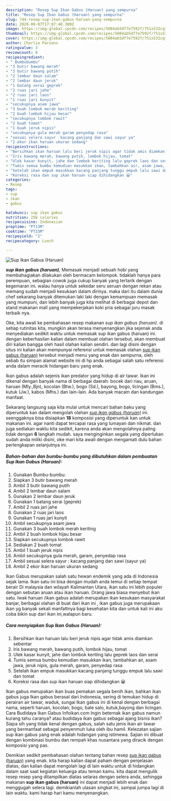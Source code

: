 ```yaml
---
description: "Resep Sup Ikan Gabus (Haruan) yang sempurna"
title: "Resep Sup Ikan Gabus (Haruan) yang sempurna"
slug: 744-resep-sup-ikan-gabus-haruan-yang-sempurna
date: 2020-08-07T17:07:40.300Z
image: https://img-global.cpcdn.com/recipes/5004ab5df7e7592f/751x532cq70/sup-ikan-gabus-haruan-foto-resep-utama.jpg
thumbnail: https://img-global.cpcdn.com/recipes/5004ab5df7e7592f/751x532cq70/sup-ikan-gabus-haruan-foto-resep-utama.jpg
cover: https://img-global.cpcdn.com/recipes/5004ab5df7e7592f/751x532cq70/sup-ikan-gabus-haruan-foto-resep-utama.jpg
author: Charlie Parsons
ratingvalue: 3
reviewcount: 8
recipeingredient:
- " Bumbubumbu"
- "3 butir bawang merah"
- "3 butir bawang putih"
- "2 lembar daun salam"
- "2 lembar daun jeruk"
- "1 batang serai geprek"
- "2 ruas jari jahe"
- "2 ruas jari laos"
- "1 ruas jari kunyit"
- "secukupnya asam jawa"
- "3 buah lombok merah keriting"
- "2 buah lombok hijau besar"
- "secukupnya lombok rawit"
- "2 buah tomat"
- "1 buah jeruk nipis"
- "secukupnya gula merah garam penyedap rasa"
- "sesuai selera sayur  kacang panjang dan sawi sayur ya"
- "2 ekor ikan haruan ukuran sedang"
recipeinstructions:
- "Bersihkan ikan haruan lalu beri jeruk nipis agar tidak amis diamkan sebentar"
- "Iris bawang merah, bawang putih, lombok hijau, tomat"
- "Ulek kasar kunyit, jahe dan lombok keriting lalu geprek laos dan serai"
- "Tumis semua bumbu kemudian masukkan ikan, tambahkan air, asam jawa, jeruk nipis, gula merah, garam, penyedap rasa"
- "Setelah ikan empuk masukkan kacang panjang tunggu empuk lalu sawi dan tomat"
- "Koreksi rasa dan sup ikan haruan siap dihidangkan 😀"
categories:
- Resep
tags:
- sup
- ikan
- gabus

katakunci: sup ikan gabus 
nutrition: 256 calories
recipecuisine: Indonesian
preptime: "PT13M"
cooktime: "PT33M"
recipeyield: "2"
recipecategory: Lunch

---
```



![Sup Ikan Gabus (Haruan)](https://img-global.cpcdn.com/recipes/5004ab5df7e7592f/751x532cq70/sup-ikan-gabus-haruan-foto-resep-utama.jpg)

<b><i>sup ikan gabus (haruan)</i></b>, Memasak menjadi sebuah hobi yang membahagiakan dilakukan oleh bermacam kelompok. tidaklah hanya para perempuan, sebagian cowok juga cukup banyak yang tertarik dengan kegemaran ini. walau hanya untuk sekedar seru seruan dengan rekan atau memang sudah menjadi kesukaan dalam dirinya. maka dari itu dalam dunia chef sekarang banyak ditemukan laki laki dengan kemampuan memasak yang mumpuni, dan lebih banyak juga kita melihat di berbagai depot dan stand makanan mall yang mempekerjakan koki pria sebagai juru masak terbaik nya.

Oke, kita awali ke pembahasan resep makanan <i>sup ikan gabus (haruan)</i>. di setiap rutinitas kita, mungkin akan terasa menyenangkan jika sejenak anda menyediakan sedikit waktu untuk memasak sup ikan gabus (haruan) ini. dengan keberhasilan kalian dalam membuat olahan tersebut, akan membuat diri kalian bangga oleh hasil olahan kalian sendiri. dan lagi disini dengan situs ini kalian akan mempunyai referensi untuk memasak olahan <u>sup ikan gabus (haruan)</u> tersebut menjadi menu yang enak dan sempurna, oleh sebab itu simpan alamat website ini di hp anda sebagai salah satu referensi anda dalam meracik hidangan baru yang enak.

Ikan gabus adalah sejenis ikan predator yang hidup di air tawar. Ikan ini dikenal dengan banyak nama di berbagai daerah: bocek dari riau, aruan, haruan (Mly.,Bjn), kocolan (Btw.), bogo (Sd.), bayong, bogo, licingan (Bms.), kutuk (Jw.), kabos (Mhs.) dan lain-lain. Ada banyak macam dan kandungan manfaat.


Sekarang langsung saja kita mulai untuk mencari bahan baku yang diperuntuk kan dalam mengolah olahan <u><i>sup ikan gabus (haruan)</i></u> ini. seenggaknya bisa disiapkan <b>18</b> komposisi yang diperuntuk kan untuk makanan ini. agar nanti dapat tercapai rasa yang lumayan dan nikmat. dan juga sediakan waktu kita sedikit, karena anda akan mengolahnya paling tidak dengan <b>6</b> langkah mudah. saya menginginkan segala yang diperlukan sudah anda miliki disini, oke mari kita awali dengan mengamati dulu bahan perlengkapan selanjutnya ini.

<!--inarticleads1-->

##### Bahan-bahan dan bumbu-bumbu yang dibutuhkan dalam pembuatan Sup Ikan Gabus (Haruan):

1. Gunakan  Bumbu-bumbu:
1. Siapkan 3 butir bawang merah
1. Ambil 3 butir bawang putih
1. Ambil 2 lembar daun salam
1. Gunakan 2 lembar daun jeruk
1. Gunakan 1 batang serai (geprek)
1. Ambil 2 ruas jari jahe
1. Gunakan 2 ruas jari laos
1. Gunakan 1 ruas jari kunyit
1. Ambil secukupnya asam jawa
1. Gunakan 3 buah lombok merah keriting
1. Ambil 2 buah lombok hijau besar
1. Siapkan secukupnya lombok rawit
1. Sediakan 2 buah tomat
1. Ambil 1 buah jeruk nipis
1. Ambil secukupnya gula merah, garam, penyedap rasa
1. Ambil sesuai selera sayur : kacang panjang dan sawi (sayur ya)
1. Ambil 2 ekor ikan haruan ukuran sedang


Ikan Gabus merupakan salah satu hewan endemik yang ada di Indonesia sejak lama. Ikan satu ini bisa dengan mudah anda temui di setiap tempat berair Di malaysia dan wilayah Kalimantan Utara, ikan satu ini lebih populer dengan sebutan aruan atau ikan haruan. Orang jawa biasa menyebut ikan satu. Iwak haruan /ikan gabus adalah merupakan ikan kesukaan masyarakat banjar, berbagai olahan di buat dari ikan ini , ikan gabus juga merupakaan ikan yg banyak sekali manfattnya bagi kesehatan kita dan untuk kali ini aku coba bikin sup dari ikan ini,walapun baru. 

<!--inarticleads2-->

##### Cara menyiapkan Sup Ikan Gabus (Haruan):

1. Bersihkan ikan haruan lalu beri jeruk nipis agar tidak amis diamkan sebentar
1. Iris bawang merah, bawang putih, lombok hijau, tomat
1. Ulek kasar kunyit, jahe dan lombok keriting lalu geprek laos dan serai
1. Tumis semua bumbu kemudian masukkan ikan, tambahkan air, asam jawa, jeruk nipis, gula merah, garam, penyedap rasa
1. Setelah ikan empuk masukkan kacang panjang tunggu empuk lalu sawi dan tomat
1. Koreksi rasa dan sup ikan haruan siap dihidangkan 😀


Ikan gabus merupakan ikan buas pemakan segala benih ikan, bahkan ikan gabus juga Ikan gabus berasal dari Indonesia, sering di temukan hidup di perairan air tawar, waduk, sungai Ikan gabus ini di kenal dengan berbagai nama, seperti haruan, kocolan, bogo, bale salo, kutuk,bayong dan licingan. Cara Budidaya Ikan Gabus Infoikan.com Ingin beternak ikan gabus namun kurang tahu caranya? atau budidaya ikan gabus sebagai ajang bisnis ikan? Siapa sih yang tidak kenal dengan gabus, salah satu jenis ikan air tawar yang bermanfaat sebagai penyenmuh luka oleh ibu hamil. Kelezatan sajian sup ikan gabus yang enak adalah hidangan yang istimewa. Sajian ini dibuat dengan kombinasi bumbu dan rempah khas nusantara yang diracik dengan komposisi yang pas. 

Demikian sedikit pembahasan olahan tentang bahan resep <u>sup ikan gabus (haruan)</u> yang enak. kita harap kalian dapat paham dengan penjelasan diatas, dan kalian dapat mengolah lagi di lain waktu untuk di hidangkan dalam saat saat kegiatan keluarga atau teman kamu. kita dapat mengulik resep resep yang ditampilkan diatas selaras dengan selera anda, sehingga makanan <b>sup ikan gabus (haruan)</b> ini dapat menjadi lebih enak dan menggugah selera lagi. demikianlah ulasan singkat ini, sampai jumpa lagi di lain waktu. kami harap hari kamu menyenangkan.
